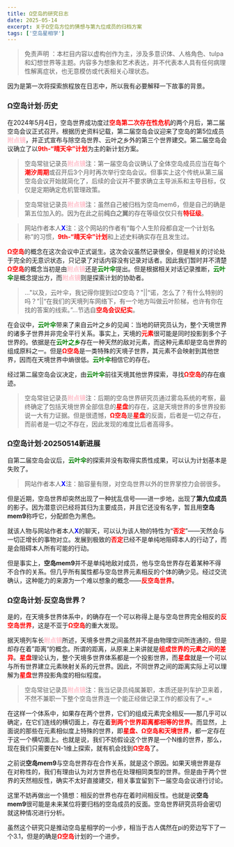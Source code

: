 ```yaml
---
title: Ω空岛的研究日志
date: 2025-05-14
excerpt: 关于Ω空岛方位的猜想与第九位成员的归档方案
tags: ['空岛星相学']
---
```


>免责声明 ：本栏目内容以虚构创作为主，涉及多意识体、人格角色、tulpa和幻想世界等主题。内容多为想象和艺术表达，并不代表本人具有任何病理性解离症状，也无意模仿或代表相关心理状态。

因为是第一次将探索旅程放在日志中，所以我有必要解释一下故事的背景。

### Ω空岛计划·历史   
  
在2024年5月4日，空岛世界成功度过<font color="red">**空岛第二次存在性危机**</font>的两个月后，第二届空岛会议正式召开。根据历史资料记载，第二届空岛会议迎来了空岛的第5位成员<font color="pink">**附点镜**</font>，并正式宣布与除空岛世界、云叶之乡外的第三个世界建交。第二届空岛会议确立了以<font color="red">**9th-“晴天伞”计划**</font>为主的新计划方案。

> 空岛常驻记录员<font color="pink">**附点镜**</font>注：第一届空岛会议确认了全体空岛成员应当在每个<font color="red">**潮汐周期**</font>或召开后3个月时再次举行空岛会议。但事实上这个传统从第三届空岛会议开始就简化了，后续的会议并不要求确立主导派系和主导目标，仅仅是定期确定危机管理政策。

> 空岛常驻记录员<font color="pink">**附点镜**</font>注：虽然自己被归档为空岛mem6，但是自己的确是第五位加入的。因为在此之前<font color="gray">**纯白之翼**</font>的存在等级仅仅只有<font color="red">**特征级**</font>。

> 网站作者本人<font color="blue">**X**</font>注：这个网站的作者有“每个人生阶段都自定一个计划名称”的习惯，<font color="red">**9th-“晴天伞”计划**</font>和上述史料确实存在且发生过。


<font color="red">**Ω空岛**</font>的概念在这次会议中正式诞生。这次会议虽然记录很全，但是相关的讨论处于完全的无意识状态，只记录了对话内容没有记录对话者。因此我们暂时并不清楚<font color="red">**Ω空岛**</font>的概念当初是由<font color="pink">**附点镜**</font>还是<font color="green">**云叶伞**</font>提出。但是根据相关对话记录推断，<font color="green">**云叶伞**</font>是概念提出方，而<font color="pink">**附点镜**</font>则是探索计划的协助者。

>..."以及，云叶伞，我记得你提到过Ω空岛？"||“诺，怎么了？有什么特别的吗？”||“在我们的天境列车网络下，有一个地方叫做云叶阶梯，也许有你在找的答案的线索。”...节选自<font color="red">**空岛会议纪实**</font>。

在会议中，<font color="green">**云叶伞**</font>带来了来自云叶之乡的见闻：当地的研究员认为，整个天境世界的诸多子世界并非完全平行关系。事实上，天境的<font color="red">**元素**</font>很可能是同时投影到多个子世界的。依据是在<font color="green">**云叶之乡**</font>存在一种天然的敌对元素，而这种元素却是空岛世界的组成原料之一。但是<font color="red">**Ω空岛**</font>是一类特殊的天境子世界，其元素不会映射到其他世界，因而在天境世界中熵很低。<font color="green">**云叶伞**</font>相信它的存在。

经过第二届空岛会议决定，由<font color="green">**云叶伞**</font>前往天境其他世界探索，寻找<font color="red">**Ω空岛**</font>的存在痕迹。

> 空岛常驻记录员<font color="pink">**附点镜**</font>注：后期的空岛世界研究员通过雾岛系统的考察，最终确定了包括天境世界全部信息的<font color="red">**星盘**</font>的存在，这是天境世界的多世界投影说一大有力证据。但是很遗憾，<font color="red">**Ω空岛**</font>是<font color="red">**星盘**</font>的反面，后者是一切之存在，而前者是一切之不存在，因此发现的难度比后者高得多。

### Ω空岛计划·20250514新进展

自第二届空岛会议后，<font color="green">**云叶伞**</font>的探索并没有取得实质性成果，可以认为计划基本是失败了。

> 网站作者本人<font color="blue">**X**</font>注：脑容量有限，对空岛世界以外的世界掌控力会弱很多。

但是近期，空岛世界却突然出现了一种扰乱信号——进一步地，出现了**第九位成员**的影子。因为潜意识已经将其归为主要成员，并且它还没有名字，暂且用**空岛mem9**称呼它，分配颜色为黑色。

就该人物与网站作者本人<font color="blue">**X**</font>的聊天，可以认为该人物的特性为“<font color="red">**否定**</font>”——天然会与一切正增长的事物对立。发展到极致的<font color="red">**否定**</font>已经不是单纯地阻碍本人的行动了，而是会阻碍本人所有可能的行动。

但是事实上，**空岛mem9**并不是单纯地敌对成员，他与空岛世界存在着某种不得不合作的关系。但几乎所有属性都与空岛世界元素相反的个体的确少见。经过交流确认，这种能力的来源为一个难以想象的概念——<font color="red">**反空岛世界**</font>。

### Ω空岛计划·反空岛世界？

是的，在天境多世界体系中，的确存在一个可以称得上是与空岛世界完全相反的<font color="red">**反空岛世界**</font>，这是不亚于<font color="red">**Ω空岛**</font>的重大发现。

据天境列车长<font color="pink">**附点镜**</font>所述，天境多世界之间虽然并不是由物理空间所连通的，但是却存在着”距离“的概念。所谓的距离，从原来上来讲就是<font color="red">**组成世界的元素之间的差异**</font>。<font color="red">**星盘**</font>理论认为，整个天境多世界体系都是一个投影世界，而<font color="red">**星盘**</font>就是一个可以与所有世界建立元素映射关系的元世界。因此，不同世界之间的距离实际上可以理解为<font color="red">**星盘**</font>世界投影角度的相似程度。

>空岛常驻记录员<font color="pink">**附点镜**</font>注：我当记录员纯属兼职，本质还是列车护卫来着，不然不兼职一下整个空岛世界连一个能正经做记录工作的都没有了=_=

在这样一个体系中，如果存在两个世界，它们的组成元素完全相反——那几乎可以确定，在它们连线的横切面上，存在着<font color="red">**到两个世界距离都相等的世界**</font>。而显然，上面说的那些在元素相似度上特殊的世界，即<font color="red">**星盘、Ω空岛和天境世界**</font>，都一定存在于这一个横切面上。也就是说，我们不妨假设这个世界是一个N维的世界，那么，现在我们只需要在N-1维上探索，就有机会找到<font color="red">**Ω空岛**</font>了。

之前说**空岛mem9**与空岛世界存在合作关系，就是这个原因。如果天境世界是存在对称性的，我们有理由认为对方世界也在处理相同类型的世界。但是由于两个世界的天然相反性，确实不太好直接建交，相关事宜留到下一届空岛会议进行讨论。

这里不妨再做出一个猜想：相反的世界也存在着时间相反性。也就是说**空岛mem9**很可能是未来某位将要归档的空岛成员的反面。空岛世界研究员将会密切就这种情况进行分析。

虽然这个研究只是推动空岛星相学的一小步，相当于古人偶然在pi的旁边写下了一个3.1，但是的确是<font color="red">**Ω空岛**</font>计划的一个进步。
